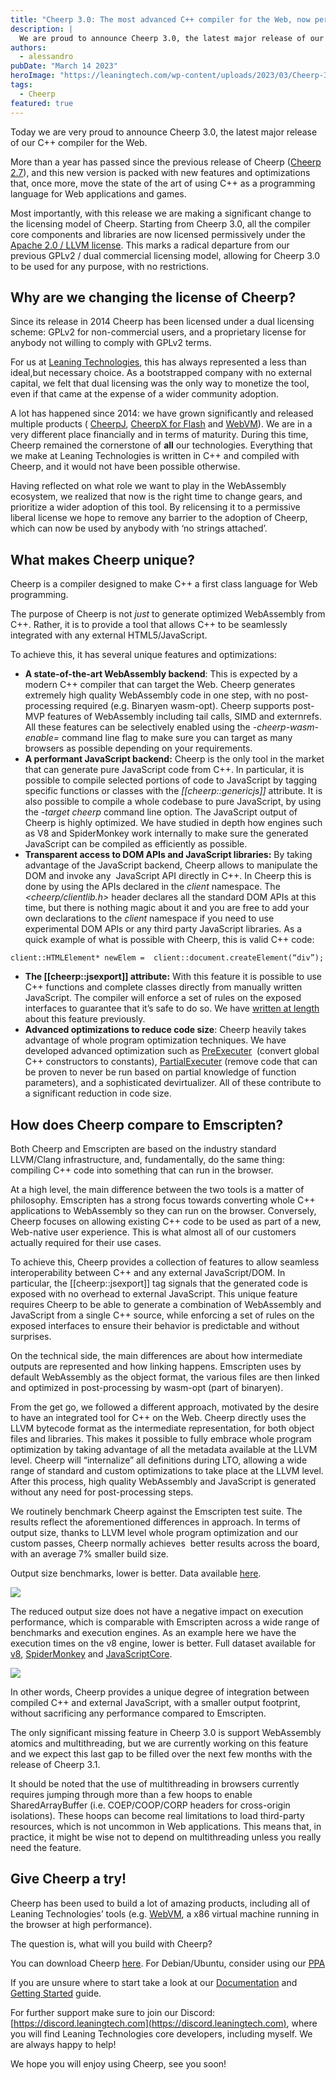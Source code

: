 ```yaml
---
title: "Cheerp 3.0: The most advanced C++ compiler for the Web, now permissively licensed"
description: |
  We are proud to announce Cheerp 3.0, the latest major release of our C++ compiler for the Web. This new version is packed with new features and optimizations that, once more, move the state of the art of using C++ as a programming language for Web applications and games. All the compiler core components and libraries are now licensed permissively under the Apache 2.0 / LLVM license, allowing for Cheerp 3.0 to be used for any purpose, with no restrictions.
authors:
  - alessandro
pubDate: "March 14 2023"
heroImage: "https://leaningtech.com/wp-content/uploads/2023/03/Cheerp-3.0-1.png.webp"
tags:
  - Cheerp
featured: true
---
```


Today we are very proud to announce Cheerp 3.0, the latest major release of our C++ compiler for the Web.

More than a year has passed since the previous release of Cheerp ([Cheerp 2.7](https://leaningtech.com/cheerp-2-7-compile-c-to-webassembly-plus-javascript/)), and this new version is packed with new features and optimizations that, once more, move the state of the art of using C++ as a programming language for Web applications and games.

Most importantly, with this release we are making a significant change to the licensing model of Cheerp. Starting from Cheerp 3.0, all the compiler core components and libraries are now licensed permissively under the [Apache 2.0 / LLVM license](https://opensource.org/license/apache-2-0/). This marks a radical departure from our previous GPLv2 / dual commercial licensing model, allowing for Cheerp 3.0 to be used for any purpose, with no restrictions.

## Why are we changing the license of Cheerp?

Since its release in 2014 Cheerp has been licensed under a dual licensing scheme: GPLv2 for non-commercial users, and a proprietary license for anybody not willing to comply with GPLv2 terms.

For us at [Leaning Technologies](https://leaningtech.com/), this has always represented a less than ideal,but necessary choice. As a bootstrapped company with no external capital, we felt that dual licensing was the only way to monetize the tool, even if that came at the expense of a wider community adoption.

A lot has happened since 2014: we have grown significantly and released multiple products ( [CheerpJ](https://leaningtech.com/cheerpj), [CheerpX for Flash](https://leaningtech.com/cheerpx-for-flash/) and [WebVM](https://webvm.io)). We are in a very different place financially and in terms of maturity. During this time, Cheerp remained the cornerstone of **all** our technologies. Everything that we make at Leaning Technologies is written in C++ and compiled with Cheerp, and it would not have been possible otherwise.

Having reflected on what role we want to play in the WebAssembly ecosystem, we realized that now is the right time to change gears, and prioritize a wider adoption of this tool. By relicensing it to a permissive liberal license we hope to remove any barrier to the adoption of Cheerp, which can now be used by anybody with ‘no strings attached’.

## What makes Cheerp unique?

Cheerp is a compiler designed to make C++ a first class language for Web programming.

The purpose of Cheerp is not _just_ to generate optimized WebAssembly from C++. Rather, it is to provide a tool that allows C++ to be seamlessly integrated with any external HTML5/JavaScript.

To achieve this, it has several unique features and optimizations:

- **A state-of-the-art WebAssembly backend**: This is expected by a modern C++ compiler that can target the Web. Cheerp generates extremely high quality WebAssembly code in one step, with no post-processing required (e.g. Binaryen wasm-opt). Cheerp supports post-MVP features of WebAssembly including tail calls, SIMD and externrefs. All these features can be selectively enabled using the _-cheerp-wasm-enable=_ command line flag to make sure you can target as many browsers as possible depending on your requirements.
- **A performant JavaScript backend:** Cheerp is the only tool in the market that can generate pure JavaScript code from C++. In particular, it is possible to compile selected portions of code to JavaScript by tagging specific functions or classes with the _\[\[cheerp::genericjs\]\]_ attribute. It is also possible to compile a whole codebase to pure JavaScript, by using the _-target cheerp_ command line option. The JavaScript output of Cheerp is highly optimized. We have studied in depth how engines such as V8 and SpiderMonkey work internally to make sure the generated JavaScript can be compiled as efficiently as possible.
- **Transparent access to DOM APIs and JavaScript libraries:** By taking advantage of the JavaScript backend, Cheerp allows to manipulate the  DOM and invoke any  JavaScript API directly in C++. In Cheerp this is done by using the APIs declared in the _client_ namespace. The _<cheerp/clientlib.h>_ header declares all the standard DOM APIs at this time, but there is nothing magic about it and you are free to add your own declarations to the _client_ namespace if you need to use experimental DOM APIs or any third party JavaScript libraries. As a quick example of what is possible with Cheerp, this is valid C++ code:

```
client::HTMLElement* newElem =  client::document.createElement(“div”);
```

- **The \[\[cheerp::jsexport\]\] attribute:** With this feature it is possible to use C++ functions and complete classes directly from manually written JavaScript. The compiler will enforce a set of rules on the exposed interfaces to guarantee that it’s safe to do so. We have [written at length](https://leaningtech.com/jsexport-c-in-the-browser-made-easy/) about this feature previously.
- **Advanced optimizations to reduce code size**: Cheerp heavily takes advantage of whole program optimization techniques. We have developed advanced optimization such as [PreExecuter](https://docs.leaningtech.com/cheerp/Cheerp-PreExecuter.html)  (convert global C++ constructors to constants), [PartialExecuter](https://medium.com/leaningtech/partialexecuter-reducing-webassembly-size-by-exploring-all-executions-in-llvm-f1ee295e8ba) (remove code that can be proven to never be run based on partial knowledge of function parameters), and a sophisticated devirtualizer. All of these contribute to a significant reduction in code size.

## How does Cheerp compare to Emscripten?

Both Cheerp and Emscripten are based on the industry standard LLVM/Clang infrastructure, and, fundamentally, do the same thing: compiling C++ code into something that can run in the browser.

At a high level, the main difference between the two tools is a matter of philosophy. Emscripten has a strong focus towards converting whole C++ applications to WebAssembly so they can run on the browser. Conversely, Cheerp focuses on allowing existing C++ code to be used as part of a new, Web-native user experience. This is what almost all of our customers actually required for their use cases.

To achieve this, Cheerp provides a collection of features to allow seamless interoperability between C++ and any external JavaScript/DOM. In particular, the \[\[cheerp::jsexport\]\] tag signals that the generated code is exposed with no overhead to external JavaScript. This unique feature requires Cheerp to be able to generate a combination of WebAssembly and JavaScript from a single C++ source, while enforcing a set of rules on the exposed interfaces to ensure their behavior is predictable and without surprises.

On the technical side, the main differences are about how intermediate outputs are represented and how linking happens. Emscripten uses by default WebAssembly as the object format, the various files are then linked and optimized in post-processing by wasm-opt (part of binaryen).

From the get go, we followed a different approach, motivated by the desire to have an integrated tool for C++ on the Web. Cheerp directly uses the LLVM bytecode format as the intermediate representation, for both object files and libraries. This makes it possible to fully embrace whole program optimization by taking advantage of all the metadata available at the LLVM level. Cheerp will “internalize” all definitions during LTO, allowing a wide range of standard and custom optimizations to take place at the LLVM level. After this process, high quality WebAssembly and JavaScript is generated without any need for post-processing steps.

We routinely benchmark Cheerp against the Emscripten test suite. The results reflect the aforementioned differences in approach. In terms of output size, thanks to LLVM level whole program optimization and our custom passes, Cheerp normally achieves  better results across the board, with an average 7% smaller build size.

Output size benchmarks, lower is better. Data available [here](https://docs.google.com/spreadsheets/d/e/2PACX-1vTg2EnhrKAhvDhlig9QQDn6aBjk6XQUH4hg7XncVRO_8QU7D6P0KO415-Ab5tg_tfK7JMyXBZRnqJqu/pubchart?oid=1211690179&format=interactive).

![](https://leaningtech.com/wp-content/uploads/2023/03/Cheerp-3.0-vs-Emscripten-3.1.31-size.svg)

The reduced output size does not have a negative impact on execution performance, which is comparable with Emscripten across a wide range of benchmarks and execution engines. As an example here we have the execution times on the v8 engine, lower is better. Full dataset available for [v8](https://docs.google.com/spreadsheets/d/e/2PACX-1vTg2EnhrKAhvDhlig9QQDn6aBjk6XQUH4hg7XncVRO_8QU7D6P0KO415-Ab5tg_tfK7JMyXBZRnqJqu/pubchart?oid=2111843775&format=interactive), [SpiderMonkey](https://docs.google.com/spreadsheets/d/e/2PACX-1vTg2EnhrKAhvDhlig9QQDn6aBjk6XQUH4hg7XncVRO_8QU7D6P0KO415-Ab5tg_tfK7JMyXBZRnqJqu/pubchart?oid=1072988706&format=interactive) and [JavaScriptCore](https://docs.google.com/spreadsheets/d/e/2PACX-1vTg2EnhrKAhvDhlig9QQDn6aBjk6XQUH4hg7XncVRO_8QU7D6P0KO415-Ab5tg_tfK7JMyXBZRnqJqu/pubchart?oid=1867188279&format=interactive).

![](https://leaningtech.com/wp-content/uploads/2023/03/Cheerp-3.0-vs-Emscripten-3.1.31-V8.svg)

In other words, Cheerp provides a unique degree of integration between compiled C++ and external JavaScript, with a smaller output footprint, without sacrificing any performance compared to Emscripten.

The only significant missing feature in Cheerp 3.0 is support WebAssembly atomics and multithreading, but we are currently working on this feature and we expect this last gap to be filled over the next few months with the release of Cheerp 3.1.

It should be noted that the use of multithreading in browsers currently requires jumping through more than a few hoops to enable SharedArrayBuffer (i.e. COEP/COOP/CORP headers for cross-origin isolations). These hoops can become real limitations to load third-party resources, which is not uncommon in Web applications. This means that, in practice, it might be wise not to depend on multithreading unless you really need the feature.

## Give Cheerp a try!

Cheerp has been used to build a lot of amazing products, including all of Leaning Technologies’ tools (e.g. [WebVM](https://webvm.io/), a x86 virtual machine running in the browser at high performance).

The question is, what will you build with Cheerp?

You can download Cheerp [here](https://leaningtech.com/cheerp/#download). For Debian/Ubuntu, consider using our [PPA](https://launchpad.net/~leaningtech-dev/+archive/ubuntu/cheerp-ppa)

If you are unsure where to start take a look at our [Documentation](https://docs.leaningtech.com/cheerp/) and [Getting Started](https://docs.leaningtech.com/cheerp/Getting-started) guide.

For further support make sure to join our Discord: [https://discord.leaningtech.com](https://discord.leaningtech.com), where you will find Leaning Technologies core developers, including myself. We are always happy to help!

We hope you will enjoy using Cheerp, see you soon!
